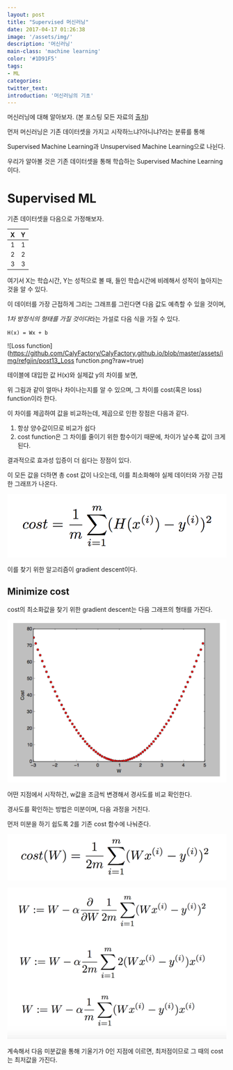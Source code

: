 ```yaml
---
layout: post
title: "Supervised 머신러닝"
date: 2017-04-17 01:26:38
image: '/assets/img/'
description: '머신러닝'
main-class: 'machine learning'
color: '#1D91F5'
tags:
- ML
categories:
twitter_text:
introduction: '머신러닝의 기초'
---
```


머신러닝에 대해 알아보자. (본 포스팅 모든 자료의 [출처](http://hunkim.github.io/ml/))

먼저 머신러닝은 기존 데이터셋을 가지고 시작하느냐?아니냐?라는 분류를 통해 

Supervised Machine Learning과 Unsupervised Machine Learning으로 나뉜다.

우리가 알아볼 것은 기존 데이터셋을 통해 학습하는 Supervised Machine Learning이다.

Supervised ML
======

기존 데이터셋을 다음으로 가정해보자.

| X | Y |
|:-:|:-:|
| 1 | 1 |
| 2 | 2 |
| 3 | 3 |

여기서 X는 학습시간, Y는 성적으로 볼 때, 들인 학습시간에 비례해서 성적이 높아지는 것을 알 수 있다.

이 데이터를 가장 근접하게 그리는 그래프를 그린다면 다음 값도 예측할 수 있을 것이며,

*1차 방정식의 형태를 가질 것이다*라는 가설로 다음 식을 가질 수 있다.
```
H(x) = Wx + b
```

![Loss function](https://github.com/CalyFactory/CalyFactory.github.io/blob/master/assets/img/refgjin/post13_Loss function.png?raw=true)

테이블에 대입한 값 H(x)와 실제값 y의 차이를 보면,

위 그림과 같이 얼마나 차이나는지를 알 수 있으며, 그 차이를 cost(혹은 loss) function이라 한다.

이 차이를 제곱하여 값을 비교하는데, 제곱으로 인한 장점은 다음과 같다.

1. 항상 양수값이므로 비교가 쉽다
2. cost function은 그 차이를 줄이기 위한 함수이기 때문에, 차이가 날수록 값이 크게 된다.

결과적으로 효과성 입증이 더 쉽다는 장점이 있다.

이 모든 값을 더하면 총 cost 값이 나오는데, 이를 최소화해야 실제 데이터와 가장 근접한 그래프가 나온다.

![Gradient Descent](https://github.com/CalyFactory/CalyFactory.github.io/blob/master/assets/img/refgjin/post13_GradientDescent.png?raw=true)

이를 찾기 위한 알고리즘이 gradient descent이다.

Minimize cost
---

cost의 최소화값을 찾기 위한 gradient descent는 다음 그래프의 형태를 가진다.

![Gradient descent](https://github.com/CalyFactory/CalyFactory.github.io/blob/master/assets/img/refgjin/post13_MinimizeCost.png?raw=true)

어떤 지점에서 시작하건, w값을 조금씩 변경해서 경사도를 비교 확인한다.

경사도를 확인하는 방법은 미분이며, 다음 과정을 거친다.

먼저 미분을 하기 쉽도록 2를 기존 cost 함수에 나눠준다.

![cost function](https://github.com/CalyFactory/CalyFactory.github.io/blob/master/assets/img/refgjin/post13_costDescent1.png?raw=true)

![cost function2](https://github.com/CalyFactory/CalyFactory.github.io/blob/master/assets/img/refgjin/post13_costDescent2.png?raw=true)

계속해서 다음 미분값을 통해 기울기가 0인 지점에 이르면, 최저점이므로 그 때의 cost는 최저값을 가진다.
